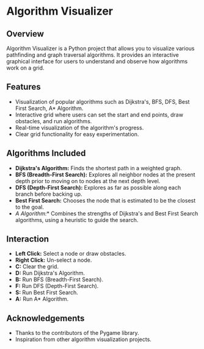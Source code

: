 # Algorithm Visualizer

## Overview

Algorithm Visualizer is a Python project that allows you to visualize various pathfinding and graph traversal algorithms. It provides an interactive graphical interface for users to understand and observe how algorithms work on a grid.

## Features

- Visualization of popular algorithms such as Dijkstra's, BFS, DFS, Best First Search, A* Algorithm.
- Interactive grid where users can set the start and end points, draw obstacles, and run algorithms.
- Real-time visualization of the algorithm's progress.
- Clear grid functionality for easy experimentation.

## Algorithms Included

- **Dijkstra's Algorithm:** Finds the shortest path in a weighted graph.
- **BFS (Breadth-First Search):** Explores all neighbor nodes at the present depth prior to moving on to nodes at the next depth level.
- **DFS (Depth-First Search):** Explores as far as possible along each branch before backing up.
- **Best First Search:** Chooses the node that is estimated to be the closest to the goal.
- **A* Algorithm:** Combines the strengths of Dijkstra's and Best First Search algorithms, using a heuristic to guide the search.

## Interaction

- **Left Click:** Select a node or draw obstacles.
- **Right Click:** Un-select a node.
- **C:** Clear the grid.
- **D:** Run Dijkstra's Algorithm.
- **B:** Run BFS (Breadth-First Search).
- **F:** Run DFS (Depth-First Search).
- **S:** Run Best First Search.
- **A:** Run A* Algorithm.


## Acknowledgements

- Thanks to the contributors of the Pygame library.
- Inspiration from other algorithm visualization projects.

